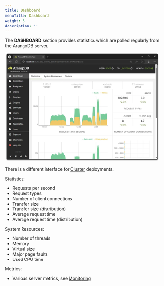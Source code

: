 ```yaml
---
title: Dashboard
menuTitle: Dashboard
weight: 5
description: ''
---
```

The **DASHBOARD** section provides statistics which are polled regularly from the
ArangoDB server.

![Web Interface Dashboard](../../../images/ui-dashboard312.webp)

There is a different interface for [Cluster](cluster.md) deployments.

Statistics:

 - Requests per second
 - Request types
 - Number of client connections
 - Transfer size
 - Transfer size (distribution)
 - Average request time
 - Average request time (distribution)

System Resources:

- Number of threads
- Memory
- Virtual size
- Major page faults
- Used CPU time

Metrics:

- Various server metrics, see [Monitoring](../../develop/http-api/monitoring/metrics.md)
